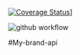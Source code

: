 [![Coverage Status](https://coveralls.io/repos/github/sostene12/my-brand-api/badge.svg?branch=develop)](https://coveralls.io/repos/github/sostene12/my-brand-api/badge.svg?branch=develop)]

![github workflow](https://github.com/sostene12/my-brand-api/.github/workflows/actions.yml/badge.svg)



#My-brand-api
